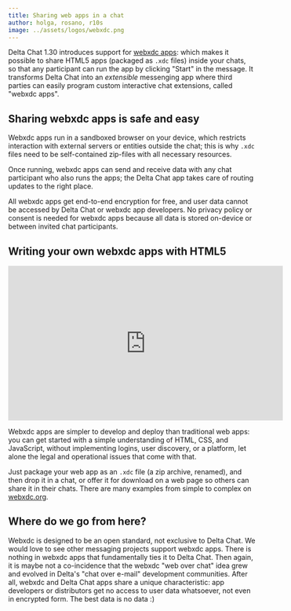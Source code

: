 ```yaml
---
title: Sharing web apps in a chat 
author: holga, rosano, r10s
image: ../assets/logos/webxdc.png
---
```


Delta Chat 1.30 introduces support for [webxdc apps](https://webxdc.org): which makes it possible to share HTML5 apps (packaged as <code>.xdc</code> files) inside your chats, so that any participant can run the app by clicking "Start" in the message.  It transforms Delta Chat into an *extensible* messenging app where third parties can easily program custom interactive chat extensions, called "webxdc apps". 

## Sharing webxdc apps is safe and easy 

Webxdc apps run in a sandboxed browser on your device, which restricts interaction with external servers or entities outside the chat; this is why <code>.xdc</code> files need to be self-contained zip-files with all necessary resources.

Once running, webxdc apps can send and receive data with any chat participant who also runs the apps; the Delta Chat app takes care of routing updates to the right place.

All webxdc apps get end-to-end encryption for free, and user data cannot be accessed by Delta Chat or webxdc app developers. No privacy policy or consent is needed for webxdc apps because all data is stored on-device or between invited chat participants.

## Writing your own webxdc apps with HTML5

<iframe src="https://www.youtube-nocookie.com/embed/I1K4pBvb2pI" width="560" height="315" frameborder="0" allowfullscreen="allowfullscreen"></iframe>

Webxdc apps are simpler to develop and deploy than traditional web apps: you can get started with a simple understanding of HTML, CSS, and JavaScript, without implementing logins, user discovery, or a platform, let alone the legal and operational issues that come with that. 

Just package your web app as an <code>.xdc</code> file (a zip archive, renamed), and then drop it in a chat, or offer it for download on a web page so others can share it in their chats. There are many examples from simple to complex on [webxdc.org](https://webxdc.org).

## Where do we go from here? 

Webxdc is designed to be an open standard, not exclusive to Delta Chat. We would love to see other messaging projects support webxdc apps. There is nothing in webxdc apps that fundamentally ties it to Delta Chat. Then again, it is maybe not a co-incidence that the webxdc "web over chat" idea grew and evolved in Delta's "chat over e-mail" development communities. After all, webxdc and Delta Chat apps share a unique characteristic: app developers or distributors get no access to user data whatsoever, not even in encrypted form. The best data is no data :) 
